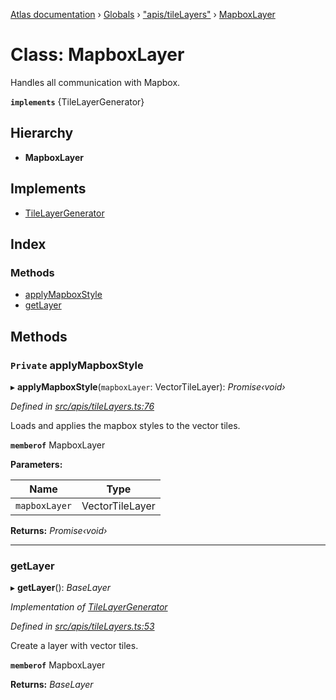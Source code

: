 [Atlas documentation](../README.md) › [Globals](../globals.md) › ["apis/tileLayers"](../modules/_apis_tilelayers_.md) › [MapboxLayer](_apis_tilelayers_.mapboxlayer.md)

# Class: MapboxLayer

Handles all communication with Mapbox.

**`implements`** {TileLayerGenerator}

## Hierarchy

* **MapboxLayer**

## Implements

* [TileLayerGenerator](../interfaces/_apis_tilelayers_.tilelayergenerator.md)

## Index

### Methods

* [applyMapboxStyle](_apis_tilelayers_.mapboxlayer.md#private-applymapboxstyle)
* [getLayer](_apis_tilelayers_.mapboxlayer.md#getlayer)

## Methods

### `Private` applyMapboxStyle

▸ **applyMapboxStyle**(`mapboxLayer`: VectorTileLayer): *Promise‹void›*

*Defined in [src/apis/tileLayers.ts:76](https://github.com/chronark/atlas/blob/f950874/src/apis/tileLayers.ts#L76)*

Loads and applies the mapbox styles to the vector tiles.

**`memberof`** MapboxLayer

**Parameters:**

Name | Type |
------ | ------ |
`mapboxLayer` | VectorTileLayer |

**Returns:** *Promise‹void›*

___

###  getLayer

▸ **getLayer**(): *BaseLayer*

*Implementation of [TileLayerGenerator](../interfaces/_apis_tilelayers_.tilelayergenerator.md)*

*Defined in [src/apis/tileLayers.ts:53](https://github.com/chronark/atlas/blob/f950874/src/apis/tileLayers.ts#L53)*

Create a layer with vector tiles.

**`memberof`** MapboxLayer

**Returns:** *BaseLayer*
